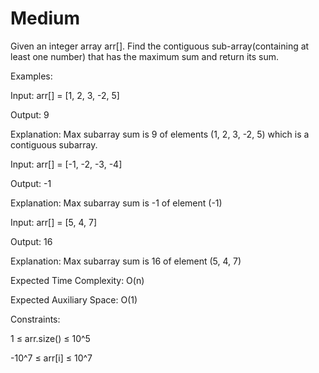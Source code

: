 # Medium

Given an integer array arr[]. Find the contiguous sub-array(containing at least one number) that has the maximum sum and return its sum.

Examples:

Input: arr[] = [1, 2, 3, -2, 5]

Output: 9

Explanation: Max subarray sum is 9 of elements (1, 2, 3, -2, 5) which is a contiguous subarray.

Input: arr[] = [-1, -2, -3, -4]

Output: -1

Explanation: Max subarray sum is -1 of element (-1)

Input: arr[] = [5, 4, 7]

Output: 16

Explanation: Max subarray sum is 16 of element (5, 4, 7)

Expected Time Complexity: O(n)

Expected Auxiliary Space: O(1)

Constraints:

1 ≤ arr.size() ≤ 10^5

-10^7 ≤ arr[i] ≤ 10^7
